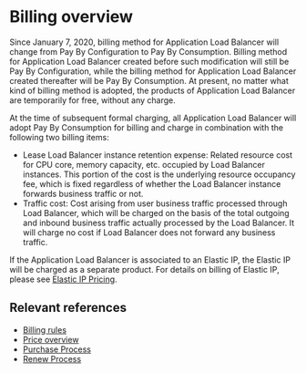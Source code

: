 # Billing overview

Since January 7, 2020, billing method for Application Load Balancer will change from Pay By Configuration to Pay By Consumption. Billing method for Application Load Balancer created before such modification will still be Pay By Configuration, while the billing method for Application Load Balancer created thereafter will be Pay By Consumption. At present, no matter what kind of billing method is adopted, the products of Application Load Balancer are temporarily for free, without any charge.

At the time of subsequent formal charging, all Application Load Balancer will adopt Pay By Consumption for billing and charge in combination with the following two billing items:

- Lease Load Balancer instance retention expense: Related resource cost for CPU core, memory capacity, etc. occupied by Load Balancer instances. This portion of the cost is the underlying resource occupancy fee, which is fixed regardless of whether the Load Balancer instance forwards business traffic or not.
- Traffic cost: Cost arising from user business traffic processed through Load Balancer, which will be charged on the basis of the total outgoing and inbound business traffic actually processed by the Load Balancer. It will charge no cost if Load Balancer does not forward any business traffic.

If the Application Load Balancer is associated to an Elastic IP, the Elastic IP will be charged as a separate product. For details on billing of Elastic IP, please see [Elastic IP Pricing](https://docs.jdcloud.com/elastic-ip/billing-overview).

## Relevant references

- [Billing rules](Billing-Rules.md)
- [Price overview](Price-Overview.md)
- [Purchase Process](Purchase-Process.md)
- [Renew Process](Renew-Process.md)
